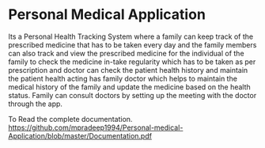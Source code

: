 # Personal Medical Application


Its a Personal Health Tracking System where a family can keep track of the prescribed medicine that has to be taken every day and the family members can also track and view the prescribed medicine for the individual of the family to check the medicine in-take regularity which has to be taken as per prescription and doctor can check the patient health history and maintain the patient health acting has family doctor which helps to maintain the medical history of the family and update the medicine based on the health status. Family can consult doctors by setting up the meeting with the doctor through the app.


To Read the complete documentation. https://github.com/mpradeep1994/Personal-medical-Application/blob/master/Documentation.pdf
